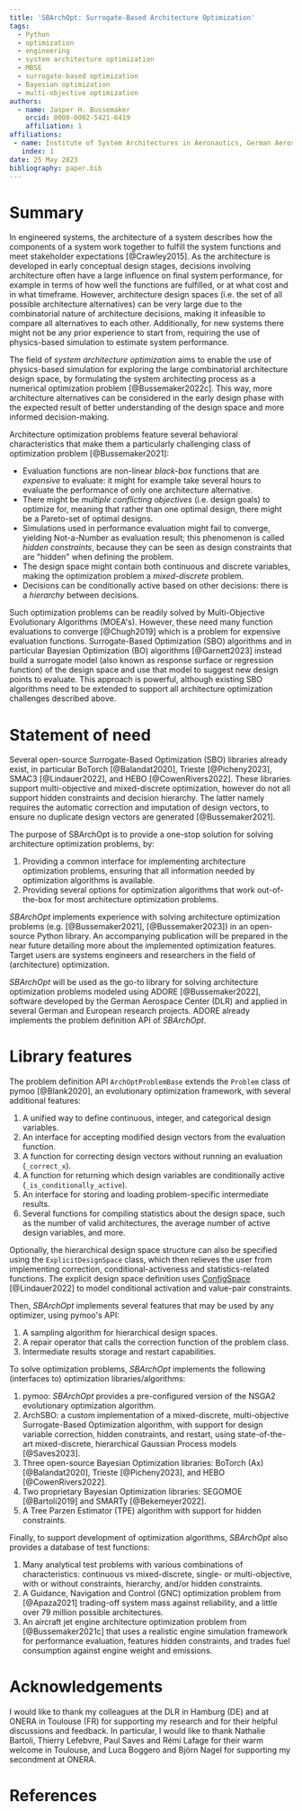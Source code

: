 ```yaml
---
title: 'SBArchOpt: Surrogate-Based Architecture Optimization'
tags:
  - Python
  - optimization
  - engineering
  - system architecture optimization
  - MBSE
  - surrogate-based optimization
  - Bayesian optimization
  - multi-objective optimization
authors:
  - name: Jasper H. Bussemaker
    orcid: 0000-0002-5421-6419
    affiliation: 1
affiliations:
 - name: Institute of System Architectures in Aeronautics, German Aerospace Center (DLR), Hamburg, Germany
   index: 1
date: 25 May 2023
bibliography: paper.bib
---
```


# Summary

In engineered systems, the architecture of a system describes how the components of a system work together to fulfill
the system functions and meet stakeholder expectations [@Crawley2015].
As the architecture is developed in early conceptual design stages, decisions involving architecture often have a large
influence on final system performance, for example in terms of how well the functions are fulfilled, or at what
cost and in what timeframe.
However, architecture design spaces (i.e. the set of all possible architecture alternatives) can be very large due to
the combinatorial nature of architecture decisions, making it infeasible to compare all alternatives to each other.
Additionally, for new systems there might not be any prior experience to start from, requiring the use of physics-based
simulation to estimate system performance.

The field of *system architecture optimization* aims to enable the use of physics-based simulation for
exploring the large combinatorial architecture design space, by formulating the system architecting process as a
numerical optimization problem [@Bussemaker2022c].
This way, more architecture alternatives can be considered in the early design phase with the expected result of better
understanding of the design space and more informed decision-making.

Architecture optimization problems feature several behavioral characteristics that make them a particularly
challenging class of optimization problem [@Bussemaker2021]:

- Evaluation functions are non-linear *black-box* functions that are *expensive* to evaluate: it might for example
  take several hours to evaluate the performance of only one architecture alternative.
- There might be *multiple conflicting objectives* (i.e. design goals) to optimize for, meaning that rather than one
  optimal design, there might be a Pareto-set of optimal designs.
- Simulations used in performance evaluation might fail to converge, yielding Not-a-Number as evaluation result; this
  phenomenon is called *hidden constraints*, because they can be seen as design constraints that are "hidden" when
  defining the problem.
- The design space might contain both continuous and discrete variables, making the optimization problem a
  *mixed-discrete* problem.
- Decisions can be conditionally active based on other decisions: there is a *hierarchy* between decisions.

Such optimization problems can be readily solved by Multi-Objective Evolutionary Algorithms (MOEA's). However, these
need many function evaluations to converge [@Chugh2019] which is a problem for expensive evaluation functions.
Surrogate-Based Optimization (SBO) algorithms and in particular Bayesian Optimization (BO) algorithms [@Garnett2023]
instead build a surrogate model (also known as response surface or regression function) of the design space and use
that model to suggest new design points to evaluate. This approach is powerful, although existing SBO algorithms
need to be extended to support all architecture optimization challenges described above.

# Statement of need

Several open-source Surrogate-Based Optimization (SBO) libraries already exist, in particular
BoTorch [@Balandat2020],
Trieste [@Picheny2023],
SMAC3 [@Lindauer2022],
and
HEBO [@CowenRivers2022].
These libraries support multi-objective and mixed-discrete optimization, however do not all support hidden constraints
and decision hierarchy. The latter namely requires the automatic correction and imputation of design vectors, to ensure
no duplicate design vectors are generated [@Bussemaker2021].

The purpose of SBArchOpt is to provide a one-stop solution for solving architecture optimization problems, by:

1. Providing a common interface for implementing architecture optimization problems, ensuring that all information
   needed by optimization algorithms is available.
2. Providing several options for optimization algorithms that work out-of-the-box for most architecture optimization
   problems.

*SBArchOpt* implements experience with solving architecture optimization problems
(e.g. [@Bussemaker2021], [@Bussemaker2023]) in an open-source Python library.
An accompanying publication will be prepared in the near future detailing more about the implemented optimization
features.
Target users are systems engineers and researchers in the field of (architecture) optimization.

*SBArchOpt* will be used as the go-to library for solving architecture optimization problems modeled
using ADORE [@Bussemaker2022], software developed by the German Aerospace Center (DLR) and applied in several
German and European research projects.
ADORE already implements the problem definition API of *SBArchOpt*.

# Library features

The problem definition API `ArchOptProblemBase` extends the `Problem` class of pymoo [@Blank2020],
an evolutionary optimization framework, with several additional features:

1. A unified way to define continuous, integer, and categorical design variables.
2. An interface for accepting modified design vectors from the evaluation function.
3. A function for correcting design vectors without running an evaluation (`_correct_x`).
4. A function for returning which design variables are conditionally active (`_is_conditionally_active`).
5. An interface for storing and loading problem-specific intermediate results.
6. Several functions for compiling statistics about the design space, such as the number of valid architectures, the
   average number of active design variables, and more.

Optionally, the hierarchical design space structure can also be specified using the `ExplicitDesignSpace` class,
which then relieves the user from implementing correction, conditional-activeness and statistics-related functions.
The explicit design space definition uses [ConfigSpace](https://github.com/automl/ConfigSpace) [@Lindauer2022] to model
conditional activation and value-pair constraints.

Then, *SBArchOpt* implements several features that may be used by any optimizer, using pymoo's API:

1. A sampling algorithm for hierarchical design spaces.
2. A repair operator that calls the correction function of the problem class.
3. Intermediate results storage and restart capabilities.

To solve optimization problems, *SBArchOpt* implements the following (interfaces to) optimization libraries/algorithms:

1. pymoo: *SBArchOpt* provides a pre-configured version of the NSGA2 evolutionary optimization algorithm.
2. ArchSBO: a custom implementation of a mixed-discrete, multi-objective Surrogate-Based Optimization algorithm, with
   support for design variable correction, hidden constraints, and restart,
   using state-of-the-art mixed-discrete, hierarchical Gaussian Process models [@Saves2023].
3. Three open-source Bayesian Optimization libraries:
   BoTorch (Ax) [@Balandat2020], Trieste [@Picheny2023], and HEBO [@CowenRivers2022].
4. Two proprietary Bayesian Optimization libraries: SEGOMOE [@Bartoli2019] and SMARTy [@Bekemeyer2022].
5. A Tree Parzen Estimator (TPE) algorithm with support for hidden constraints.

Finally, to support development of optimization algorithms, *SBArchOpt* also provides a database of test functions:

1. Many analytical test problems with various combinations of characteristics: continuous vs mixed-discrete,
   single- or multi-objective, with or without constraints, hierarchy, and/or hidden constraints.
2. A Guidance, Navigation and Control (GNC) optimization problem from [@Apaza2021] trading-off system mass against
   reliability, and a little over 79 million possible architectures.
3. An aircraft jet engine architecture optimization problem from [@Bussemaker2021c] that uses a realistic engine
   simulation framework for performance evaluation, features hidden constraints, and trades fuel consumption against
   engine weight and emissions.

# Acknowledgements

I would like to thank my colleagues at the DLR in Hamburg (DE) and at ONERA in Toulouse (FR)
for supporting my research and for their helpful discussions and feedback. In particular,
I would like to thank Nathalie Bartoli, Thierry Lefebvre, Paul Saves and Rémi Lafage for their
warm welcome in Toulouse, and Luca Boggero and Björn Nagel for supporting my secondment at ONERA.

# References
